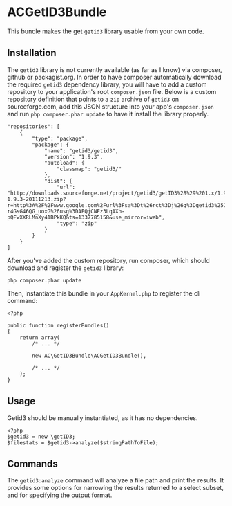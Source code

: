 # ACGetID3Bundle #

This bundle makes the get `getid3` library usable from your own code.

## Installation ##

The `getid3` library is not currently available (as far as I know) via composer, github or packagist.org.  In order to have composer automatically download the required `getid3`
dependency library, you will have to add a custom repository to your application's root `composer.json` file.  Below is a custom repository definition
that points to a `zip` archive of `getid3` on sourceforge.com, add this JSON structure into your app's `composer.json` and run `php composer.phar update`
to have it install the library properly.

    "repositories": [
        {
            "type": "package",
            "package": {
                "name": "getid3/getid3",
                "version": "1.9.3",
                "autoload": {
                    "classmap": "getid3/"
                },
                "dist": {
                    "url": "http://downloads.sourceforge.net/project/getid3/getID3%28%29%201.x/1.9.3/getid3-1.9.3-20111213.zip?r=http%3A%2F%2Fwww.google.com%2Furl%3Fsa%3Dt%26rct%3Dj%26q%3Dgetid3%2520download%26source%3Dweb%26cd%3D3%26ved%3D0CGIQFjAC%26url%3Dhttp%253A%252F%252Fsourceforge.net%252Fprojects%252Fgetid3%252Ffiles%252Flatest%252Fdownload%26ei%3DNPu8T-r4GsG46QG_uoxG%26usg%3DAFQjCNFz3LqAXh-pQFwXXRLMnXy41BPkKQ&ts=1337785158&use_mirror=iweb",
                    "type": "zip"
                }
            }
        }
    ]

After you've added the custom repository, run composer, which should download and register the `getid3` library:

    php composer.phar update

Then, instantiate this bundle in your `AppKernel.php` to register the cli command:
    
    <?php
    
    public function registerBundles()
    {
        return array(
            /* ... */
            
            new AC\GetID3Bundle\ACGetID3Bundle(),

            /* ... */
        );
    }

## Usage ##

Getid3 should be manually instantiated, as it has no dependencies.

    <?php
    $getid3 = new \getID3;
    $filestats = $getid3->analyze($stringPathToFile);

## Commands ##

The `getid3:analyze` command will analyze a file path and print the results.  It provides some options for narrowing the results returned to a select subset, and for specifying the output format.